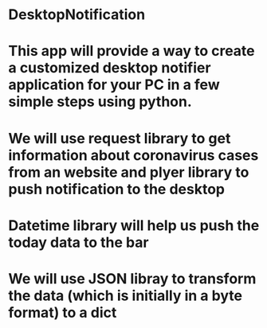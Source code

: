 # DesktopNotification
# This app will provide a way to create a customized desktop notifier application for your PC in a few simple steps using python.
# We will use request library to get information about coronavirus cases from an website and plyer library to push notification to the desktop
# Datetime library will help us push the today data to the bar
# We will use JSON libray to transform the data (which is initially in a byte format) to a dict 
